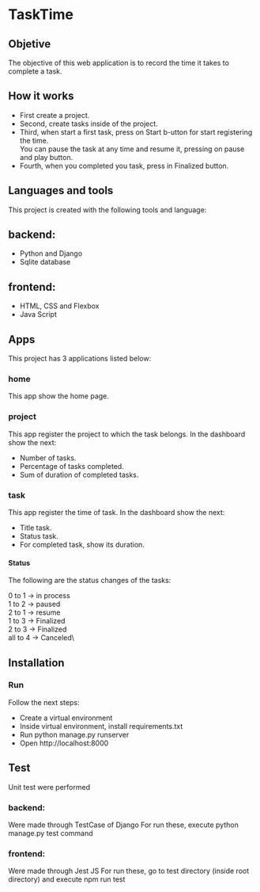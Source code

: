 # TaskTime

## Objetive
The objective of this web application is to record the time it takes to complete a task.

## How it works
- First create a project.
- Second, create tasks inside of the project.
- Third, when start a first task, press on Start b-utton for start registering the time.\
  You can pause the task at any time and resume it, pressing on pause and play button.
- Fourth, when you completed you task, press in Finalized button.

## Languages and tools
This project is created with the following tools and language:

## backend:
- Python and Django
- Sqlite database

## frontend:
- HTML, CSS and Flexbox
- Java Script

## Apps
This project has 3 applications listed below:

### home
This app show the home page.

### project
This app register the project to which the task belongs.
In the dashboard show the next:
- Number of tasks.
- Percentage of tasks completed.
- Sum of duration of completed tasks.

### task
This app register the time of task.
In the dashboard show the next:
- Title task.
- Status task.
- For completed task, show its duration.

#### Status
The following are the status changes of the tasks:

0 to 1 -> in process\
1 to 2 -> paused\
2 to 1 -> resume\
1 to 3 -> Finalized\
2 to 3 -> Finalized\
all to 4 -> Canceled\

## Installation

### Run
Follow the next steps:
- Create a virtual environment 
- Inside virtual environment, install requirements.txt
- Run python manage.py runserver
- Open http://localhost:8000

## Test
Unit test were performed

### backend:
Were made through TestCase of Django
For run these, execute python manage.py test command

### frontend:
Were made through Jest JS
For run these, go to test directory (inside root directory) and execute npm run test